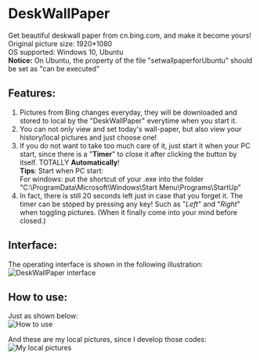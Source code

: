 # DeskWallPaper
Get beautiful deskwall paper from cn.bing.com, and make it become yours!  
Original picture size: 1920*1080 <br>
OS supported: Windows 10, Ubuntu<br>
**Notice:** On Ubuntu, the property of the file "setwallpaperforUbuntu" should be set as "can be executed"

## Features:
1. Pictures from Bing changes everyday, they will be downloaded and stored to local by the "DeskWallPaper" everytime when you start it.
1. You can not only view and set today's wall-paper, but also view your history/local pictures and just choose one!
1. If you do not want to take too much care of it, just start it when your PC start, since there is a "**Timer**" to close it after clicking the button by itself. TOTALLY **Automatically**!<br>
**Tips**: Start when PC start:<br>
For windows: put the shortcut of your .exe into the folder "C:\ProgramData\Microsoft\Windows\Start Menu\Programs\StartUp"
1. In fact, there is still 20 seconds left just in case that you forget it. The timer can be stoped by pressing any key! Such as "*Left*" and "*Right*" when toggling pictures. (When it finally come into your mind before closed.)

## Interface:
The operating interface is shown in the following illustration: <br>
![DeskWallPaper interface](https://github.com/polarbear0330/DeskWallPaper/blob/master/README_picture/example1.jpg)

## How to use:
Just as shown below:<br>
![How to use](https://github.com/polarbear0330/DeskWallPaper/blob/master/README_picture/howToUse2_.jpg)

And these are my local pictures, since I develop those codes:<br>
![My local pictures](https://github.com/polarbear0330/DeskWallPaper/blob/master/README_picture/local_pic.jpg)

<br>
